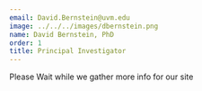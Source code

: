 ```yaml
---
email: David.Bernstein@uvm.edu
image: ../../../images/dbernstein.png
name: David Bernstein, PhD
order: 1
title: Principal Investigator
---
```

Please Wait while we gather more info for our site
